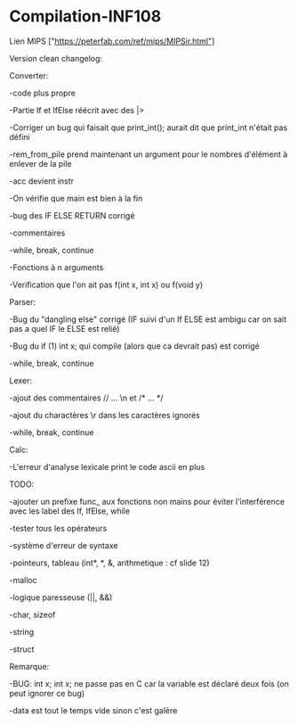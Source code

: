 # Compilation-INF108

Lien MIPS ["https://peterfab.com/ref/mips/MIPSir.html"]

Version clean changelog:

Converter:

-code plus propre

-Partie If et IfElse réécrit avec des |>

-Corriger un bug qui faisait que print_int(); aurait dit que print_int n'était pas défini

-rem_from_pile prend maintenant un argument pour le nombres d'élément à enlever de la pile

-acc devient instr

-On vérifie que main est bien à la fin

-bug des IF ELSE RETURN corrigé

-commentaires

-while, break, continue

-Fonctions à n arguments

-Verification que l'on ait pas f(int x, int x) ou f(void y)

Parser:

-Bug du "dangling else" corrigé (IF suivi d'un If ELSE est ambigu car on sait pas a quel IF le ELSE est relié)

-Bug du if (1) int x; qui compile (alors que ca devrait pas) est corrigé

-while, break, continue

Lexer:

-ajout des commentaires // ... \n et /* ... */

-ajout du charactères \r dans les caractères ignorés

-while, break, continue

Calc:

-L'erreur d'analyse lexicale print le code ascii en plus

TODO:

-ajouter un prefixe func_ aux fonctions non mains pour éviter l'interférence avec les label des If, IfElse, while

-tester tous les opérateurs

-système d'erreur de syntaxe

-pointeurs, tableau (int*, *, &, arithmetique : cf slide 12)

-malloc

-logique paresseuse (||, &&)

-char, sizeof

-string

-struct


Remarque:

-BUG: int x; int x; ne passe pas en C car la variable est déclaré deux fois (on peut ignorer ce bug)

-data est tout le temps vide sinon c'est galère
